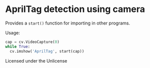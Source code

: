 # AprilTag detection using camera

Provides a `start()` function for importing in other programs.

Usage:
```py
cap = cv.VideoCapture(0)
while True:
  cv.imshow('AprilTag', start(cap))
```

Licensed under the Unlicense
